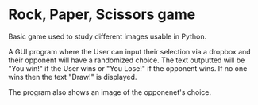 # Rock, Paper, Scissors game

Basic game used to study different images usable in Python.

A GUI program where the User can input their selection via a dropbox and their opponent will have a randomized choice.
The text outputted will be "You win!" if the User wins or "You Lose!" if the opponent wins.
If no one wins then the text "Draw!" is displayed.

The program also shows an image of the opponenet's choice.
